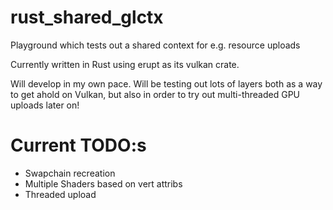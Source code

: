 # rust_shared_glctx
Playground which tests out a shared context for e.g. resource uploads

Currently written in Rust using erupt as its vulkan crate.

Will develop in my own pace. Will be testing out lots of layers both as a way to get ahold on Vulkan, but also in order to try out multi-threaded GPU uploads later on! 


# Current TODO:s

- Swapchain recreation
- Multiple Shaders based on vert attribs
- Threaded upload
